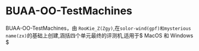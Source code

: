 # BUAA-OO-TestMachines

BUAA-OO-TestMachines，由 `RooKie_Z(Zgy)`,在`solor-wind(gpf)和mysterious name(zx)`的基础上创建,涵括四个单元最终的评测机,适用于$ MacOS 和 Windows $
